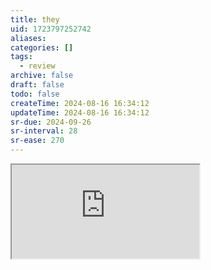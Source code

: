 ```yaml
---
title: they
uid: 1723797252742
aliases:
categories: []
tags:
  - review
archive: false
draft: false
todo: false
createTime: 2024-08-16 16:34:12
updateTime: 2024-08-16 16:34:12
sr-due: 2024-09-26
sr-interval: 28
sr-ease: 270
---
```


<iframe
  class="iframe_full"
  src="https://dict.youdao.com/result?word=they&lang=en"
>
</iframe>
